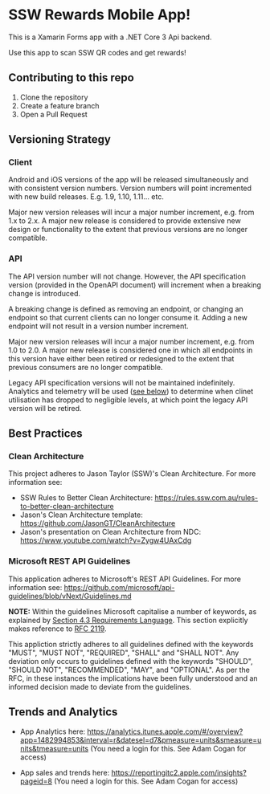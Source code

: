 # SSW Rewards Mobile App!

This is a Xamarin Forms app with a .NET Core 3 Api backend.

Use this app to scan SSW QR codes and get rewards!

## Contributing to this repo
1. Clone the repository
2. Create a feature branch
3. Open a Pull Request

## Versioning Strategy

### Client
Android and iOS versions of the app will be released simultaneously and with consistent version numbers. Version numbers will point incremented with new build releases. E.g. 1.9, 1.10, 1.11... etc.

Major new version releases will incur a major number increment, e.g. from 1.x to 2.x. A major new release is considered to provide extensive new design or functionality to the extent that previous versions are no longer compatible.

### API
The API version number will not change. However, the API specification version (provided in the OpenAPI document) will increment when a breaking change is introduced.

A breaking change is defined as removing an endpoint, or changing an endpoint so that current clients can no longer consume it. Adding a new endpoint will not result in a version number increment.

Major new version releases will incur a major number increment, e.g. from 1.0 to 2.0. A major new release is considered one in which all endpoints in this version have either been retired or redesigned to the extent that previous consumers are no longer compatible.

Legacy API specification versions will not be maintained indefinitely. Analytics and telemetry will be used ([see below](#analytics)) to determine when clinet utilisation has dropped to negligible levels, at which point the legacy API version will be retired.

## Best Practices

### Clean Architecture
This project adheres to Jason Taylor (SSW)'s Clean Architecture. For more information see:

* SSW Rules to Better Clean Architecture: https://rules.ssw.com.au/rules-to-better-clean-architecture
* Jason's Clean Architecture template: https://github.com/JasonGT/CleanArchitecture
* Jason's presentation on Clean Architecture from NDC: https://www.youtube.com/watch?v=Zygw4UAxCdg

### Microsoft REST API Guidelines
This application adheres to Microsoft's REST API Guidelines. For more information see: https://github.com/microsoft/api-guidelines/blob/vNext/Guidelines.md

**NOTE:** Within the guidelines Microsoft capitalise a number of keywords, as explained by [Section 4.3 Requirements Language](https://github.com/microsoft/api-guidelines/blob/vNext/Guidelines.md#43-requirements-language). This section explicitly makes reference to [RFC 2119](https://www.ietf.org/rfc/rfc2119.txt).

This appliction strictly adheres to all guidelines defined with the keywords "MUST", "MUST NOT", "REQUIRED", "SHALL" and "SHALL NOT".
Any deviation only occurs to guidelines defined with the keywords "SHOULD", "SHOULD NOT", "RECOMMENDED", "MAY", and "OPTIONAL". As per the RFC, in these instances the implications have been fully understood and an informed decision made to deviate from the guidelines.


## <a name="analytics"></a>Trends and Analytics

* App Analytics here: https://analytics.itunes.apple.com/#/overview?app=1482994853&interval=r&datesel=d7&pmeasure=units&smeasure=units&tmeasure=units
(You need a login for this. See Adam Cogan for access)

* App sales and trends here: https://reportingitc2.apple.com/insights?pageid=8
(You need a login for this. See Adam Cogan for access)
